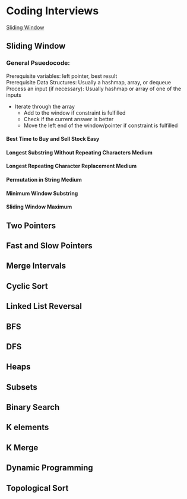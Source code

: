 # Coding Interviews
[Sliding Window](https://github.com/AlexOei/CodingInterviews/blob/main/README.md#sliding-window)


## Sliding Window
### General Psuedocode:
Prerequisite variables: left pointer, best result  
Prerequisite Data Structures: Usually a hashmap, array, or dequeue  
Process an input (if necessary): Usually hashmap or array of one of the inputs  
- Iterate through the array  
  - Add to the window if constraint is fulfilled  
  - Check if the current answer is better  
  - Move the left end of the window/pointer if constraint is fulfilled  
  
  








#### Best Time to Buy and Sell Stock Easy

#### Longest Substring Without Repeating Characters Medium

#### Longest Repeating Character Replacement Medium

#### Permutation in String Medium

#### Minimum Window Substring

#### Sliding Window Maximum

## Two Pointers

## Fast and Slow Pointers

## Merge Intervals

## Cyclic Sort

## Linked List Reversal

## BFS

## DFS

## Heaps

## Subsets

## Binary Search

## K elements

## K Merge

## Dynamic Programming

## Topological Sort


